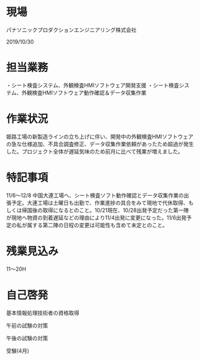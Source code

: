 # 現場
パナソニックプロダクションエンジニアリング株式会社


2019/10/30
# 担当業務
・シート検査システム、外観検査HMIソフトウェア開発支援
・シート検査システム、外観検査HMIソフトウェア動作確認＆データ収集作業

# 作業状況
姫路工場の新製造ラインの立ち上げに伴い、開発中の外観検査HMIソフトウェアの急な仕様追加、不具合調査修正、データ収集作業依頼があったため超過が発生した。プロジェクト全体が遅延気味のため前月に比べて残業が増えました。

# 特記事項
11/6～12/8 中国大連工場へ、シート検査ソフト動作確認とデータ収集作業の出張予定。大連工場は土曜日も出勤で、作業進捗の具合をみて現地で代休取得、もしくは帰国後の取得になるとのこと。10/21現在、10/28出発予定だった第一陣が現地へ物資の到着遅延などの理由により11/4出発に変更になった。11/6出発予定の私が属する第二陣の日程の変更は可能性も含めて未定とのこと。

# 残業見込み
11～20H

# 自己啓発
基本情報処理技術者の資格取得

午前の試験の対策

午後の試験の対策

受験(4月)
